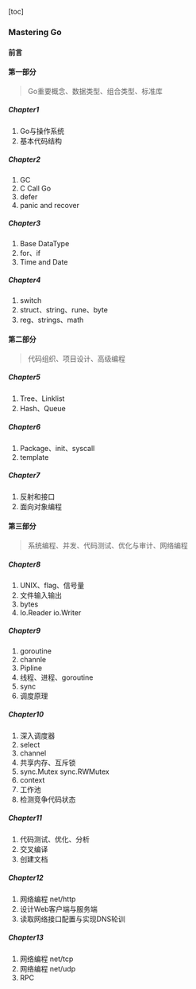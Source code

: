 [toc]

### Mastering Go

#### 前言

#### 第一部分

> Go重要概念、数据类型、组合类型、标准库

##### Chapter1

1. Go与操作系统
2. 基本代码结构

##### Chapter2

1. GC
2. C Call Go
3. defer 
4. panic and recover

##### Chapter3

1. Base DataType
2. for、if
3. Time and Date

##### Chapter4

1. switch
2. struct、string、rune、byte
3. reg、strings、math

#### 第二部分

> 代码组织、项目设计、高级编程

##### Chapter5

1. Tree、Linklist
2. Hash、Queue

##### Chapter6

1. Package、init、syscall
2. template

##### Chapter7

1. 反射和接口
2. 面向对象编程

#### 第三部分

> 系统编程、并发、代码测试、优化与审计、网络编程

##### Chapter8

1. UNIX、flag、信号量
2. 文件输入输出
3. bytes
4. Io.Reader io.Writer

##### Chapter9

1. goroutine
2. channle
3. Pipline
4. 线程、进程、goroutine
5. sync
6. 调度原理

##### Chapter10

1. 深入调度器
2. select
3. channel
4. 共享内存、互斥锁
5. sync.Mutex sync.RWMutex
6. context
7. 工作池
8. 检测竞争代码状态

##### Chapter11

1. 代码测试、优化、分析
2. 交叉编译
3. 创建文档

##### Chapter12

1. 网络编程 net/http
2. 设计Web客户端与服务端
3. 读取网络接口配置与实现DNS轮训

##### Chapter13

1. 网络编程 net/tcp
2. 网络编程 net/udp
3. RPC